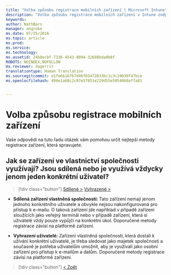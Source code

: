 ```yaml
---
title: "Volba způsobu registrace mobilních zařízení | Microsoft Intune"
description: "Volba způsobu registrace mobilních zařízení v Intune zodpovězením několik jednoduchých dotazů"
keywords: 
author: NathBarn
manager: angrobe
ms.date: 07/25/2016
ms.topic: article
ms.prod: 
ms.service: 
ms.technology: 
ms.assetid: 24b8ecbf-7336-4543-8094-32688bda0b8f
ROBOTS: NOINDEX,NOFOLLOW
ms.reviewer: dagerrit
translationtype: Human Translation
ms.sourcegitcommit: e1fe6b167b7d46f03472833bc1c3c19030f47bce
ms.openlocfilehash: 498e1a68c2c87e57851e229d55e5054060affa81


---
```

# Volba způsobu registrace mobilních zařízení

Vaše odpovědi na tuto řadu otázek vám pomohou určit nejlepší metody registrace zařízení, která spravujete.

## **Jak se zařízení ve vlastnictví společnosti využívají? Jsou sdílená nebo je využívá vždycky jenom jeden konkrétní uživatel?**

> [!div class="button"]
[Sdílené >](choose-how-to-enroll-devices4.md)   [Vyhrazené >](choose-how-to-enroll-devices6.md)

- **Sdílená zařízení vlastněná společností:** Tato zařízení nemají jenom jednoho konkrétního uživatele a obvykle nejsou nakonfigurovaná pro přístup k e-mailu. O taková zařízení jde například v případě zařízení sloužících jako veřejný terminál nebo v případě zařízení, která si uživatelé vždy pouze vypůjčí na konkrétní úkol. Doporučené metody registrace závisí na platformě zařízení.

- **Vyhrazení uživatelé:** Zařízení vlastněná společností, která dostali k užívání konkrétní uživatelé, je třeba sledovat jako majetek společnosti a současně je potřeba uživatelům umožnit, aby je využívali jako osobní zařízení pro přístup k e-mailům a datům. Doporučené metody registrace závisí na platformě zařízení.

> [!div class="button"]
[< Zpět](choose-how-to-enroll-devices1.md)



<!--HONumber=Aug16_HO2-->


